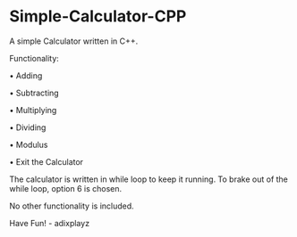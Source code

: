 # Simple-Calculator-CPP
A simple Calculator written in C++.

Functionality:

• Adding

• Subtracting

• Multiplying

• Dividing

• Modulus

• Exit the Calculator

The calculator is written in while loop to keep it running. To brake out of the while loop, option 6 is chosen.


No other functionality is included.

Have Fun! - adixplayz
